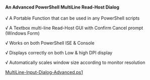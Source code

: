 #### An Advanced PowerShell MultiLine Read-Host Dialog

√ A Portable Function that can be used in any PowerShell scripts

√ A Textbox multi-line Read-Host GUI with Confirm Cancel prompt (Windows Form)

√ Works on both PowerShell ISE & Console

√ Displays correctly on both Low & high DPI display

√ Automatically scales window size according to monitor resolution

[MultiLine-Input-Dialog-Advanced.ps1](MultiLine-Input-Dialog-Advanced.ps1)